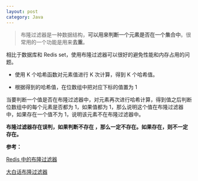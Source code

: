 ```yaml
---
layout: post
category: Java
---
```

> 布隆过滤器是一种数据结构，**可以用来判断一个元素是否在一个集合中**。很常用的一个功能是用来**去重**。

相比于数据库和 Redis set，使用布隆过滤器可以很好的避免性能和内存占用的问题。



- 使用 K 个哈希函数对元素值进行 K 次计算，得到 K 个哈希值。

- 根据得到的哈希值，在位数组中把对应下标的值置为 1

  

当要判断一个值是否在布隆过滤器中，对元素再次进行哈希计算，得到值之后判断位数组中的每个元素是否都为 1，如果值都为 1，那么说明这个值在布隆过滤器中，如果存在一个值不为 1，说明该元素不在布隆过滤器中。



**布隆过滤器存在误判，如果判断不存在 ，那么一定不存在。如果存在，则不一定存在。**





**参考：**

[Redis 中的布隆过滤器](https://juejin.im/post/5bc7446e5188255c791b3360)

[大白话布隆过滤器](https://juejin.im/post/5ce60f8ce51d4510bf1d65ea)